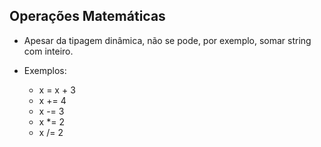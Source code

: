 ## Operações Matemáticas

- Apesar da tipagem dinâmica, não se pode, por exemplo, somar string com inteiro.

- Exemplos: 
    - x = x + 3
    - x += 4
    - x -= 3
    - x *= 2
    - x /= 2

